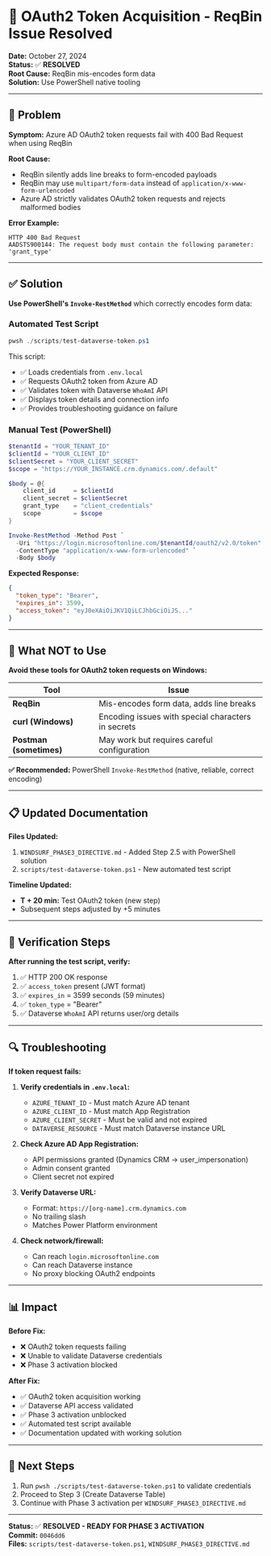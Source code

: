 # 🔐 OAuth2 Token Acquisition - ReqBin Issue Resolved

**Date:** October 27, 2024  
**Status:** ✅ **RESOLVED**  
**Root Cause:** ReqBin mis-encodes form data  
**Solution:** Use PowerShell native tooling

---

## 🐛 Problem

**Symptom:** Azure AD OAuth2 token requests fail with 400 Bad Request when using ReqBin

**Root Cause:**
- ReqBin silently adds line breaks to form-encoded payloads
- ReqBin may use `multipart/form-data` instead of `application/x-www-form-urlencoded`
- Azure AD strictly validates OAuth2 token requests and rejects malformed bodies

**Error Example:**
```
HTTP 400 Bad Request
AADSTS900144: The request body must contain the following parameter: 'grant_type'
```

---

## ✅ Solution

**Use PowerShell's `Invoke-RestMethod`** which correctly encodes form data:

### **Automated Test Script**
```powershell
pwsh ./scripts/test-dataverse-token.ps1
```

This script:
- ✅ Loads credentials from `.env.local`
- ✅ Requests OAuth2 token from Azure AD
- ✅ Validates token with Dataverse `WhoAmI` API
- ✅ Displays token details and connection info
- ✅ Provides troubleshooting guidance on failure

### **Manual Test (PowerShell)**
```powershell
$tenantId = "YOUR_TENANT_ID"
$clientId = "YOUR_CLIENT_ID"
$clientSecret = "YOUR_CLIENT_SECRET"
$scope = "https://YOUR_INSTANCE.crm.dynamics.com/.default"

$body = @{
    client_id     = $clientId
    client_secret = $clientSecret
    grant_type    = "client_credentials"
    scope         = $scope
}

Invoke-RestMethod -Method Post `
  -Uri "https://login.microsoftonline.com/$tenantId/oauth2/v2.0/token" `
  -ContentType "application/x-www-form-urlencoded" `
  -Body $body
```

**Expected Response:**
```json
{
  "token_type": "Bearer",
  "expires_in": 3599,
  "access_token": "eyJ0eXAiOiJKV1QiLCJhbGciOiJS..."
}
```

---

## 🚫 What NOT to Use

**Avoid these tools for OAuth2 token requests on Windows:**

| Tool | Issue |
|------|-------|
| **ReqBin** | Mis-encodes form data, adds line breaks |
| **curl (Windows)** | Encoding issues with special characters in secrets |
| **Postman (sometimes)** | May work but requires careful configuration |

**✅ Recommended:** PowerShell `Invoke-RestMethod` (native, reliable, correct encoding)

---

## 📋 Updated Documentation

**Files Updated:**
1. `WINDSURF_PHASE3_DIRECTIVE.md` - Added Step 2.5 with PowerShell solution
2. `scripts/test-dataverse-token.ps1` - New automated test script

**Timeline Updated:**
- **T + 20 min:** Test OAuth2 token (new step)
- Subsequent steps adjusted by +5 minutes

---

## 🎯 Verification Steps

**After running the test script, verify:**

1. ✅ HTTP 200 OK response
2. ✅ `access_token` present (JWT format)
3. ✅ `expires_in` = 3599 seconds (59 minutes)
4. ✅ `token_type` = "Bearer"
5. ✅ Dataverse `WhoAmI` API returns user/org details

---

## 🔍 Troubleshooting

**If token request fails:**

1. **Verify credentials in `.env.local`:**
   - `AZURE_TENANT_ID` - Must match Azure AD tenant
   - `AZURE_CLIENT_ID` - Must match App Registration
   - `AZURE_CLIENT_SECRET` - Must be valid and not expired
   - `DATAVERSE_RESOURCE` - Must match Dataverse instance URL

2. **Check Azure AD App Registration:**
   - API permissions granted (Dynamics CRM → user_impersonation)
   - Admin consent granted
   - Client secret not expired

3. **Verify Dataverse URL:**
   - Format: `https://[org-name].crm.dynamics.com`
   - No trailing slash
   - Matches Power Platform environment

4. **Check network/firewall:**
   - Can reach `login.microsoftonline.com`
   - Can reach Dataverse instance
   - No proxy blocking OAuth2 endpoints

---

## 📊 Impact

**Before Fix:**
- ❌ OAuth2 token requests failing
- ❌ Unable to validate Dataverse credentials
- ❌ Phase 3 activation blocked

**After Fix:**
- ✅ OAuth2 token acquisition working
- ✅ Dataverse API access validated
- ✅ Phase 3 activation unblocked
- ✅ Automated test script available
- ✅ Documentation updated with working solution

---

## 🚀 Next Steps

1. Run `pwsh ./scripts/test-dataverse-token.ps1` to validate credentials
2. Proceed to Step 3 (Create Dataverse Table)
3. Continue with Phase 3 activation per `WINDSURF_PHASE3_DIRECTIVE.md`

---

**Status:** ✅ **RESOLVED - READY FOR PHASE 3 ACTIVATION**  
**Commit:** `0046dd6`  
**Files:** `scripts/test-dataverse-token.ps1`, `WINDSURF_PHASE3_DIRECTIVE.md`
